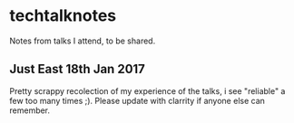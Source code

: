# techtalknotes
Notes from talks I attend, to be shared.

## Just East 18th Jan 2017
Pretty scrappy recolection of my experience of the talks, i see "reliable" a few too many times ;). Please update with clarrity if anyone else can remember.
